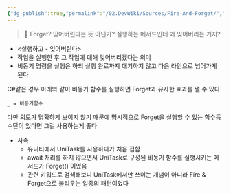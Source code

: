 ```yaml
---
{"dg-publish":true,"permalink":"/02.DevWiki/Sources/Fire-And-Forget/","tags":["dg-publish"],"noteIcon":"","created":"2024-11-17T16:06:17.000+09:00","updated":"2025-07-19T22:58:36.000+09:00"}
---
```


> 🤔 Forget? 잊어버린다는 뜻 아닌가? 실행하는 메서드인데 왜 잊어버리는 거지?

- <실행하고 - 잊어버린다>
- 작업을 실행한 후 그 작업에 대해 잊어버리겠다는 의미
- 비동기 명령을 실행은 하되 실행 완료까지 대기하지 않고 다음 라인으로 넘어가게 된다

C#같은 경우 아래와 같이 비동기 함수를 실행하면 Forget과 유사한 효과를 낼 수 있다

```
_ = 비동기함수

```

다만 의도가 명확하게 보이지 않기 때문에 명시적으로 Forget을 실행할 수 있는 함수등 수단이 있다면 그걸 사용하는게 좋다

- 사족
    - 유니티에서 UniTask를 사용하다가 처음 접함
    - await 처리를 하지 않으면서 UniTask로 구성된 비동기 함수를 실행시키는 메서드가 Forget() 이었음
    - 관련 키워드로 검색해보니 UniTask에서만 쓰이는 개념이 아니라 Fire & Forget으로 불리우는 일종의 패턴이었다